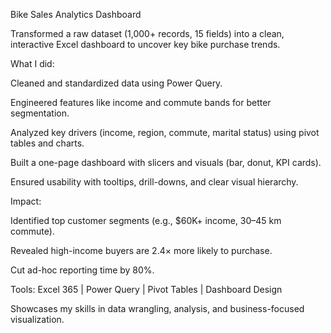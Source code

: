 Bike Sales Analytics Dashboard

Transformed a raw dataset (1,000+ records, 15 fields) into a clean, interactive Excel dashboard to uncover key bike purchase trends.

What I did:

Cleaned and standardized data using Power Query.

Engineered features like income and commute bands for better segmentation.

Analyzed key drivers (income, region, commute, marital status) using pivot tables and charts.

Built a one-page dashboard with slicers and visuals (bar, donut, KPI cards).

Ensured usability with tooltips, drill-downs, and clear visual hierarchy.

Impact:

Identified top customer segments (e.g., $60K+ income, 30–45 km commute).

Revealed high-income buyers are 2.4× more likely to purchase.

Cut ad-hoc reporting time by 80%.

Tools: Excel 365 | Power Query | Pivot Tables | Dashboard Design

Showcases my skills in data wrangling, analysis, and business-focused visualization.







